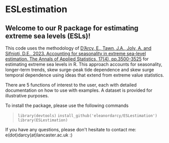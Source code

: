 # ESLestimation

## Welcome to our R package for estimating extreme sea levels (ESLs)!

This code uses the methodology of [D’Arcy, E., Tawn, J.A., Joly, A. and Sifnioti, D.E., 2023. Accounting for seasonality in extreme sea-level estimation. The Annals of Applied Statistics, 17(4), pp.3500-3525](https://projecteuclid.org/journals/annals-of-applied-statistics/volume-17/issue-4/Accounting-for-seasonality-in-extreme-sea-level-estimation/10.1214/23-AOAS1773.full) for estimating extreme sea levels in R. This approach accounts for seasonality, longer-term trends, skew surge-peak tide dependence and skew surge temporal dependence using ideas that extend from extreme value statistics.

There are 5 functions of interest to the user, each with detailed documentation on how to use with examples. A dataset is provided for illustrative purposes.

To install the package, please use the following commands
> `library(devtools)`
> `install_github('eleanordarcy/ESLestimation')`
> `library(ESLestimation)`

If you have any questions, please don't hesitate to contact me: e(dot)darcy(at)lancaster.ac.uk :) 
